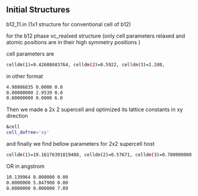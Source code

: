 ## Initial Structures

b12_11.in (1x1 structure for conventional cell of b12)

for the b12 phase  vc_realxed structure (only cell parameters relaxed and atomic positions are in their high symmetry positions ) 

cell parameters are

```bash
celldm(1)=9.42608683764, celldm(2)=0.5922, celldm(3)=1.2d0,
```

in other format 

```bash
4.98806835 0.0000 0.0
0.00000000 2.9539 0.0
0.00000000 0.0000 6.0
```



Then we made a 2x 2 supercell and optimized its lattice constants in xy direction

```bash
&cell
cell_dofree='xy'
```

and finally we find bellow parameters for 2x2 supercell host 

```bash
celldm(1)=19.16176391819488, celldm(2)=0.57671, celldm(3)=0.700000000
```



OR  in angstrom

```bash
10.139964 0.000000 0.00
0.0000000 5.847908 0.00
0.0000000 0.000000 7.09
```





